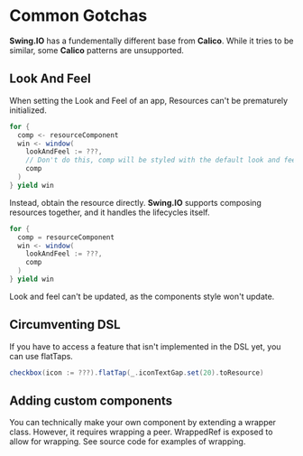 # Common Gotchas

**Swing.IO** has a fundementally different base from **Calico**. While it tries to be similar, some **Calico**
patterns are unsupported.

## Look And Feel
When setting the Look and Feel of an app, Resources can't be prematurely initialized. 

```scala
for {
  comp <- resourceComponent
  win <- window(
    lookAndFeel := ???,
    // Don't do this, comp will be styled with the default look and feel
    comp
  )
} yield win
```

Instead, obtain the resource directly. **Swing.IO** supports composing resources together, and it handles the 
lifecycles itself. 

```scala
for {
  comp = resourceComponent
  win <- window(
    lookAndFeel := ???,
    comp
  )
} yield win
```

Look and feel can't be updated, as the components style won't update.

## Circumventing DSL
If you have to access a feature that isn't implemented in the DSL yet, you can use flatTaps.
```scala
checkbox(icon := ???).flatTap(_.iconTextGap.set(20).toResource)
```
## Adding custom components
You can technically make your own component by extending a wrapper class. However, it requires wrapping a peer. WrappedRef is exposed to allow for wrapping.
See source code for examples of wrapping.
